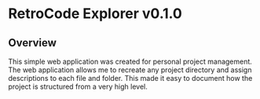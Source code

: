 # RetroCode Explorer v0.1.0

## Overview

This simple web application was created for personal project management. The web application
allows me to recreate any project directory and assign descriptions to each file and folder.
This made it easy to document how the project is structured from a very high level.
